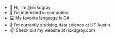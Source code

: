 - 👋 Hi, I’m @rickdgray
- 👀 I’m interested in computers
- 💻 My favorite language is C#
- 🏫 I’m currently studying data science at UT Austin
- 📫 Check out my website at rickdgray.com
